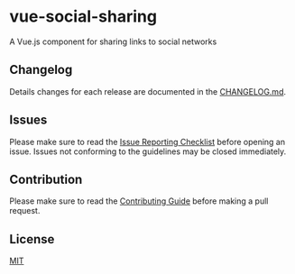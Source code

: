 # vue-social-sharing

A Vue.js component for sharing links to social networks



## Changelog
Details changes for each release are documented in the [CHANGELOG.md](https://github.com/nicolasbeauvais/vue-social-sharing/blob/dev/CHANGELOG.md).


## Issues
Please make sure to read the [Issue Reporting Checklist](https://github.com/nicolasbeauvais/vue-social-sharing/blob/dev/CONTRIBUTING.md#issue-reporting-guidelines) before opening an issue. Issues not conforming to the guidelines may be closed immediately.


## Contribution
Please make sure to read the [Contributing Guide](https://github.com/nicolasbeauvais/vue-social-sharing/blob/dev/CONTRIBUTING.md) before making a pull request.

## License

[MIT](http://opensource.org/licenses/MIT)
